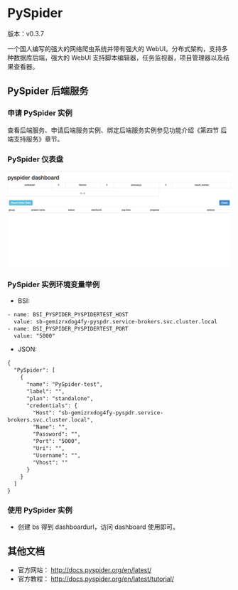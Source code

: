 # PySpider


版本：v0.3.7

一个国人编写的强大的网络爬虫系统并带有强大的 WebUI。分布式架构，支持多种数据库后端，强大的 WebUI 支持脚本编辑器，任务监视器，项目管理器以及结果查看器。

## PySpider 后端服务

### 申请 PySpider 实例

查看后端服务、申请后端服务实例、绑定后端服务实例参见功能介绍《第四节 后端支持服务》章节。

### PySpider 仪表盘

![](img/PySpider_Dashboard.png) 

### PySpider 实例环境变量举例

- BSI:

```
- name: BSI_PYSPIDER_PYSPIDERTEST_HOST
  value: sb-gemizrxdog4fy-pyspdr.service-brokers.svc.cluster.local
- name: BSI_PYSPIDER_PYSPIDERTEST_PORT
  value: "5000"
```

- JSON:

```
{
  "PySpider": [
    {
      "name": "PySpider-test", 
      "label": "", 
      "plan": "standalone", 
      "credentials": {
        "Host": "sb-gemizrxdog4fy-pyspdr.service-brokers.svc.cluster.local", 
        "Name": "", 
        "Password": "", 
        "Port": "5000", 
        "Uri": "", 
        "Username": "", 
        "Vhost": ""
      }
    }
  ]
}
```

### 使用 PySpider 实例

- 创建 bs 得到 dashboardurl，访问 dashboard 使用即可。

## 其他文档

- 官方网站： http://docs.pyspider.org/en/latest/
- 官方教程： http://docs.pyspider.org/en/latest/tutorial/